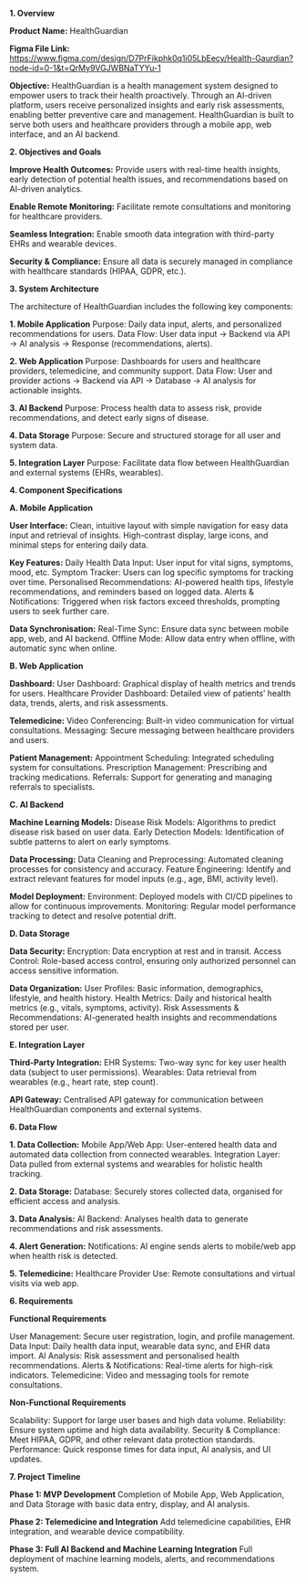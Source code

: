 **1. Overview**


**Product Name:** HealthGuardian

**Figma File Link:** https://www.figma.com/design/D7PrFikphk0q1i05LbEecy/Health-Gaurdian?node-id=0-1&t=QrMy9VGJWBNaTYYu-1 

**Objective:** HealthGuardian is a health management system designed to empower users to
track their health proactively. Through an AI-driven platform, users receive personalized
insights and early risk assessments, enabling better preventive care and management.
HealthGuardian is built to serve both users and healthcare providers through a mobile app,
web interface, and an AI backend.


**2. Objectives and Goals**


**Improve Health Outcomes:** Provide users with real-time health insights, early
detection of potential health issues, and recommendations based on AI-driven
analytics.

**Enable Remote Monitoring:** Facilitate remote consultations and monitoring for
healthcare providers.

**Seamless Integration:** Enable smooth data integration with third-party EHRs and
wearable devices.

**Security & Compliance:** Ensure all data is securely managed in compliance with
healthcare standards (HIPAA, GDPR, etc.).


**3. System Architecture**


The architecture of HealthGuardian includes the following key components:

**1. Mobile Application**
Purpose: Daily data input, alerts, and personalized recommendations for
users.
Data Flow: User data input → Backend via API → AI analysis → Response
(recommendations, alerts).

**2. Web Application**
Purpose: Dashboards for users and healthcare providers, telemedicine, and
community support.
Data Flow: User and provider actions → Backend via API → Database → AI
analysis for actionable insights.

**3. AI Backend**
Purpose: Process health data to assess risk, provide recommendations, and
detect early signs of disease.

**4. Data Storage**
Purpose: Secure and structured storage for all user and system data.

**5. Integration Layer**
Purpose: Facilitate data flow between HealthGuardian and external systems
(EHRs, wearables).


**4. Component Specifications**

   
**A. Mobile Application**

**User Interface:**
Clean, intuitive layout with simple navigation for easy data input and retrieval of
insights.
High-contrast display, large icons, and minimal steps for entering daily data.

**Key Features:**
Daily Health Data Input: User input for vital signs, symptoms, mood, etc.
Symptom Tracker: Users can log specific symptoms for tracking over time.
Personalised Recommendations: AI-powered health tips, lifestyle
recommendations, and reminders based on logged data.
Alerts & Notifications: Triggered when risk factors exceed thresholds, prompting
users to seek further care.

**Data Synchronisation:**
Real-Time Sync: Ensure data sync between mobile app, web, and AI backend.
Offline Mode: Allow data entry when offline, with automatic sync when online.


**B. Web Application**


**Dashboard:**
User Dashboard: Graphical display of health metrics and trends for users.
Healthcare Provider Dashboard: Detailed view of patients’ health data, trends,
alerts, and risk assessments.

**Telemedicine:**
Video Conferencing: Built-in video communication for virtual consultations.
Messaging: Secure messaging between healthcare providers and users.

**Patient Management:**
Appointment Scheduling: Integrated scheduling system for consultations.
Prescription Management: Prescribing and tracking medications.
Referrals: Support for generating and managing referrals to specialists.


**C. AI Backend**


**Machine Learning Models:**
Disease Risk Models: Algorithms to predict disease risk based on user data.
Early Detection Models: Identification of subtle patterns to alert on early symptoms.

**Data Processing:**
Data Cleaning and Preprocessing: Automated cleaning processes for consistency
and accuracy.
Feature Engineering: Identify and extract relevant features for model inputs (e.g.,
age, BMI, activity level).

**Model Deployment:**
Environment: Deployed models with CI/CD pipelines to allow for continuous
improvements.
Monitoring: Regular model performance tracking to detect and resolve potential drift.


**D. Data Storage**


**Data Security:**
Encryption: Data encryption at rest and in transit.
Access Control: Role-based access control, ensuring only authorized personnel can
access sensitive information.

**Data Organization:**
User Profiles: Basic information, demographics, lifestyle, and health history.
Health Metrics: Daily and historical health metrics (e.g., vitals, symptoms, activity).
Risk Assessments & Recommendations: AI-generated health insights and
recommendations stored per user.


**E. Integration Layer**


**Third-Party Integration:**
EHR Systems: Two-way sync for key user health data (subject to user permissions).
Wearables: Data retrieval from wearables (e.g., heart rate, step count).

**API Gateway:**
Centralised API gateway for communication between HealthGuardian components
and external systems.


**6. Data Flow**


**1. Data Collection:**
Mobile App/Web App: User-entered health data and automated data collection from
connected wearables.
Integration Layer: Data pulled from external systems and wearables for holistic
health tracking.

**2. Data Storage:**
Database: Securely stores collected data, organised for efficient access and
analysis.

**3. Data Analysis:**
AI Backend: Analyses health data to generate recommendations and risk
assessments.

**4. Alert Generation:**
Notifications: AI engine sends alerts to mobile/web app when health risk is
detected.

**5. Telemedicine:**
Healthcare Provider Use: Remote consultations and virtual visits via web app.


**6. Requirements**


**Functional Requirements**

User Management: Secure user registration, login, and profile management.
Data Input: Daily health data input, wearable data sync, and EHR data import.
AI Analysis: Risk assessment and personalised health recommendations.
Alerts & Notifications: Real-time alerts for high-risk indicators.
Telemedicine: Video and messaging tools for remote consultations.

**Non-Functional Requirements**

Scalability: Support for large user bases and high data volume.
Reliability: Ensure system uptime and high data availability.
Security & Compliance: Meet HIPAA, GDPR, and other relevant data protection
standards.
Performance: Quick response times for data input, AI analysis, and UI updates.


**7. Project Timeline**


**Phase 1: MVP Development**
Completion of Mobile App, Web Application, and Data Storage with basic data entry,
display, and AI analysis.

**Phase 2: Telemedicine and Integration**
Add telemedicine capabilities, EHR integration, and wearable device compatibility.

**Phase 3: Full AI Backend and Machine Learning Integration**
Full deployment of machine learning models, alerts, and recommendations system.
